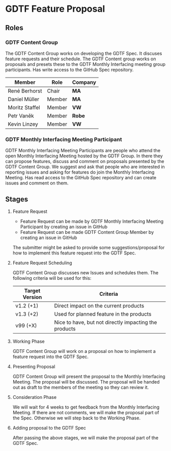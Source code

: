 
# GDTF Feature Proposal

## Roles

### GDTF Content Group

The GDTF Content Group works on developing the GDTF Spec.
It discuses feature requests and their schedule. The GDTF Content group works on proposals and presets these to the GDTF Monthly Interfacing meeting group participants. 
Has write access to the GitHub Spec repository.

| Member         |  Role  | Company |
| -------------- | ------ | --------|
| René Berhorst  | Chair  | **MA**  | 
| Daniel Müller  | Member | **MA**  |   
| Moritz Staffel | Member | **VW**  |   
| Petr Vaněk     | Member | **Robe**| 
| Kevin Linzey   | Member | **VW**  | 

### GDTF Monthly Interfacing Meeting Participant 

GDTF Monthly Interfacing Meeting Participants are people who attend the open Monthly Interfacing Meeting hosted by the GDTF Group. In there they can propose features, discuss and comment on proposals presented by the GDTF Content Group. We suggest and ask that people who are interested in reporting issues and asking for features do join the Monthly Interfacing Meeting.
Has read access to the GitHub Spec repository and can create issues and comment on them.

## Stages

1. Feature Request
    - Feature Request can be made by GDTF Monthly Interfacing Meeting Participant by creating an issue in GitHub
    - Feature Request can be made GDTF Content Group Member by creating an issue in GitHub

    The submitter might be asked to provide some suggestions/proposal for how to implement this feature request into the GDTF Spec.

2. Feature Request Scheduling

    GDTF Content Group discusses new Issues and schedules them. The following criteria will be used for this:

    | Target Version   |  Criteria | 
    |------------------|-----------|
    | v1.2 (+1)        | Direct impact on the current products  |   
    | v1.3 (+2)        | Used for planned feature in the products  |   
    | v99  (+X)        | Nice to have, but not directly impacting the products  |   

3. Working Phase
    
    GDTF Content Group will work on a proposal on how to implement a feature request into the GDTF Spec.

4. Presenting Proposal

    GDTF Content Group will present the proposal to the Monthly Interfacing Meeting. The proposal will be discussed. The proposal will be handed out as draft to the members of the meeting so they can review it.

5. Consideration Phase

    We will wait for 4 weeks to get feedback from the Monthly Interfacing Meeting. If there are not comments, we will make the proposal part of the Spec. Otherwise we will step back to the Working Phase.

6. Adding proposal to the GDTF Spec

    After passing the above stages, we will make the proposal part of the GDTF Spec.
